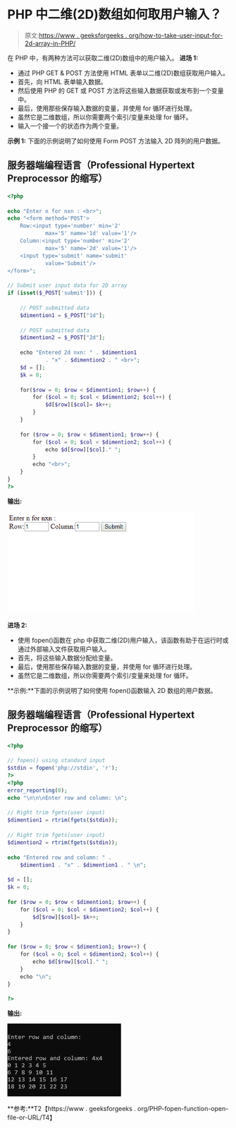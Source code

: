 # PHP 中二维(2D)数组如何取用户输入？

> 原文:[https://www . geeksforgeeks . org/how-to-take-user-input-for-2d-array-in-PHP/](https://www.geeksforgeeks.org/how-to-take-user-input-for-two-dimensional-2d-array-in-php/)

在 PHP 中，有两种方法可以获取二维(2D)数组中的用户输入。
**进场 1:**

*   通过 PHP GET & POST 方法使用 HTML 表单以二维(2D)数组获取用户输入。
*   首先，向 HTML 表单输入数据。
*   然后使用 PHP 的 GET 或 POST 方法将这些输入数据获取或发布到一个变量中。
*   最后，使用那些保存输入数据的变量，并使用 for 循环进行处理。
*   虽然它是二维数组，所以你需要两个索引/变量来处理 for 循环。
*   输入一个接一个的状态作为两个变量。

**示例 1:** 下面的示例说明了如何使用 Form POST 方法输入 2D 阵列的用户数据。

## 服务器端编程语言（Professional Hypertext Preprocessor 的缩写）

```php
<?php

echo "Enter n for nxn : <br>";
echo "<form method='POST'>
    Row:<input type='number' min='2'
            max='5' name='1d' value='1'/>
    Column:<input type='number' min='2'
            max='5' name='2d' value='1'/>
    <input type='submit' name='submit'
            value='Submit'/>
</form>";

// Submit user input data for 2D array
if (isset($_POST['submit'])) {

    // POST submitted data
    $dimention1 = $_POST["1d"];

    // POST submitted data
    $dimention2 = $_POST["2d"];

    echo "Entered 2d nxn: " . $dimention1
            . "x" . $dimention2 . " <br>";
    $d = [];
    $k = 0;

    for($row = 0; $row < $dimention1; $row++) {
        for ($col = 0; $col < $dimention2; $col++) {
            $d[$row][$col]= $k++;
        }
    }

    for ($row = 0; $row < $dimention1; $row++) {
        for ($col = 0; $col < $dimention2; $col++) {
            echo $d[$row][$col]." ";
        }
        echo "<br>";
    }
}
?>
```

**输出:**

![](img/743cc3cf54a236d1a3d20264f1870b24.png)

**进场 2:**

*   使用 fopen()函数在 php 中获取二维(2D)用户输入，该函数有助于在运行时或通过外部输入文件获取用户输入。
*   首先，将这些输入数据分配给变量。
*   最后，使用那些保存输入数据的变量，并使用 for 循环进行处理。
*   虽然它是二维数组，所以你需要两个索引/变量来处理 for 循环。

**示例:**下面的示例说明了如何使用 fopen()函数输入 2D 数组的用户数据。

## 服务器端编程语言（Professional Hypertext Preprocessor 的缩写）

```php
<?php

// fopen() using standard input
$stdin = fopen('php://stdin', 'r');
?>
<?php
error_reporting(0);
echo "\n\n\nEnter row and column: \n";

// Right trim fgets(user input)
$dimention1 = rtrim(fgets($stdin));

// Right trim fgets(user input)
$dimention2 = rtrim(fgets($stdin));

echo "Entered row and column: " .
    $dimention1 . "x" . $dimention1 . " \n";

$d = [];
$k = 0;

for ($row = 0; $row < $dimention1; $row++) {
    for ($col = 0; $col < $dimention2; $col++) {
        $d[$row][$col]= $k++;
    }
}

for ($row = 0; $row < $dimention1; $row++) {
    for ($col = 0; $col < $dimention2; $col++) {
        echo $d[$row][$col]." ";
    }
    echo "\n";
}

?>
```

**输出:**

![](img/d7ae4538c1ca2ce7b6e8dbc1f9a2274c.png)

**参考:**T2【https://www . geeksforgeeks . org/PHP-fopen-function-open-file-or-URL/T4】